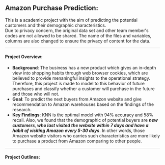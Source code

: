 ## Amazon Purchase Prediction:
This is a academic project with the aim of predicting the potential customers and their demographic characteristics.  
Due to privacy concern, the original data set and other team member's codes are not allowed to be shared. The name of the files and variables, columns are also changed to ensure the privacy of content for the data.  

--- 
#### Project Overview:  
- **Background**: The business has a new product which gives an in-depth view into shopping habits through web browser cookies, which are believed to provide menaningful insights to the operational strategy. Therefore, this project is made to model to this behavior of future purchases and classify whether a customer will purchase in the future and those who will not.  
- **Goal**: To predict the next buyers from Amazon website and give recommendation to Amazon warehouses based on the findings of the research.  
- **Key Findings**: KNN is the optimal model with 94% accuracy and 58% recall. Also, we found that the demographic of potential buyers are ***new customers, who last visited the website within 7 days and have a habit of visiting Amazon every 5-30 days***. In other words, those Amazon website visitors who carries such characteristics are more likely to purchase a product from Amazon comparing to other people.  
 
---
#### Project Outlines:


